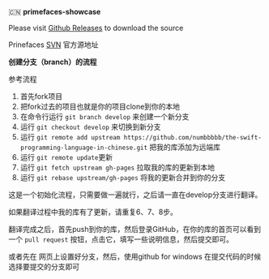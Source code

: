  :cn:  **primefaces-showcase**


Please visit [Github Releases](https://github.com/0532/primefaces-showcase/releases) to download the source 

Prinefaces [SVN](http://primefaces.googlecode.com/svn/examples/trunk/showcase/) 官方源地址

**创建分支（branch）的流程** 

参考流程

1. 首先fork项目
2. 把fork过去的项目也就是你的项目clone到你的本地
3. 在命令行运行 `git branch develop` 来创建一个新分支
4. 运行 `git checkout develop` 来切换到新分支
5. 运行 `git remote add upstream https://github.com/numbbbbb/the-swift-programming-language-in-chinese.git` 把我的库添加为远端库
6. 运行 `git remote update`更新
7. 运行 `git fetch upstream gh-pages` 拉取我的库的更新到本地
8. 运行 `git rebase upstream/gh-pages` 将我的更新合并到你的分支

这是一个初始化流程，只需要做一遍就行，之后请一直在develop分支进行翻译。

如果翻译过程中我的库有了更新，请重复6、7、8步。

翻译完成之后，首先push到你的库，然后登录GitHub，在你的库的首页可以看到一个 `pull request` 按钮，点击它，填写一些说明信息，然后提交即可。

或者先在 网页上设置好分支，然后，使用github for windows 在提交代码的时候选择要提交的分支即可
